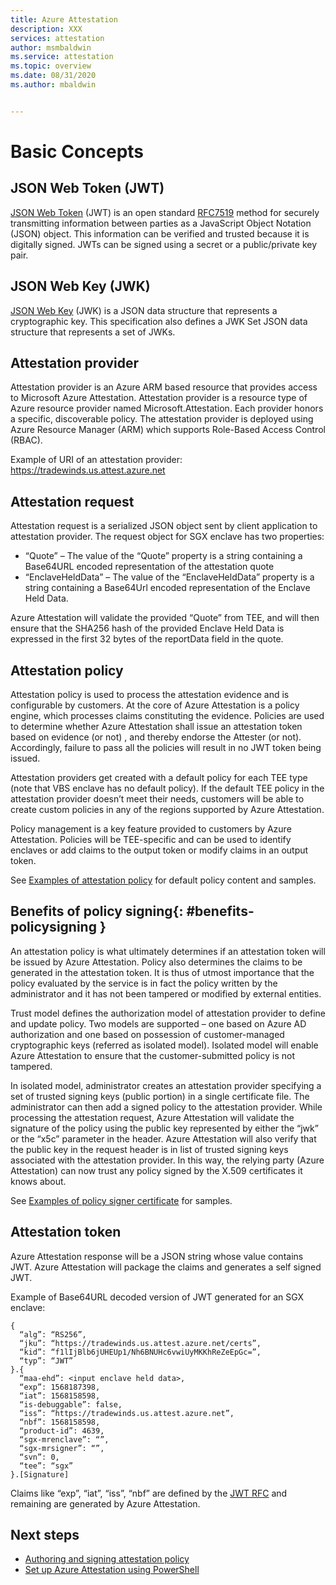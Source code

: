 ```yaml
---
title: Azure Attestation 
description: XXX
services: attestation
author: msmbaldwin
ms.service: attestation
ms.topic: overview
ms.date: 08/31/2020
ms.author: mbaldwin


---
```

# Basic Concepts

## JSON Web Token (JWT)

[JSON Web Token](https://jwt.io/) (JWT) is an open standard [RFC7519](https://tools.ietf.org/html/rfc7519) method for securely transmitting information between parties as a JavaScript Object Notation (JSON) object. This information can be verified and trusted because it is digitally signed. JWTs can be signed using a secret or a public/private key pair.

## JSON Web Key (JWK)

[JSON Web Key](https://tools.ietf.org/html/rfc7517) (JWK) is a JSON data structure that represents a cryptographic key. This specification also defines a JWK Set JSON data structure that represents a set of JWKs.

## Attestation provider

Attestation provider is an Azure ARM based resource that provides access to Microsoft Azure Attestation. Attestation provider is a resource type of Azure resource provider named Microsoft.Attestation. Each provider honors a specific, discoverable policy. The attestation provider is deployed using Azure Resource Manager (ARM) which supports Role-Based Access Control (RBAC).

Example of URI of an attestation provider: https://tradewinds.us.attest.azure.net

## Attestation request

Attestation request is a serialized JSON object sent by client application to attestation provider. 
The request object for SGX enclave has two properties: 
- “Quote” – The value of the “Quote” property is a string containing a Base64URL encoded representation of the attestation quote
- “EnclaveHeldData” – The value of the “EnclaveHeldData” property is a string containing a Base64Url encoded representation of the Enclave Held Data.

Azure Attestation will validate the provided “Quote” from TEE, and will then ensure that the SHA256 hash of the provided Enclave Held Data is expressed in the first 32 bytes of the reportData field in the quote. 

## Attestation policy

Attestation policy is used to process the attestation evidence and is configurable by customers. At the core of Azure Attestation is a policy engine, which processes claims constituting the evidence. Policies are used to determine whether Azure Attestation shall issue an attestation token based on evidence (or not) , and thereby endorse the Attester (or not). Accordingly, failure to pass all the policies will result in no JWT token being issued.

Attestation providers get created with a default policy for each TEE type (note that VBS enclave has no default policy). If the default TEE policy in the attestation provider doesn’t meet their needs, customers will be able to create custom policies in any of the regions supported by Azure Attestation.

Policy management is a key feature provided to customers by Azure Attestation. Policies will be TEE-specific and can be used to identify enclaves or add claims to the output token or modify claims in an output token. 

See [Examples of attestation policy](policy-samples.md) for default policy content and samples.

## Benefits of policy signing{: #benefits-policysigning }

An attestation policy is what ultimately determines if an attestation token will be issued by Azure Attestation. Policy also determines the claims to be generated in the attestation token. It is thus of utmost importance that the policy evaluated by the service is in fact the policy written by the administrator and it has not been tampered or modified by external entities. 

Trust model defines the authorization model of attestation provider to define and update policy.  Two models are supported – one based on Azure AD authorization and one based on possession of customer-managed cryptographic keys (referred as isolated model).  Isolated model will enable Azure Attestation to ensure that the customer-submitted policy is not tampered.

In isolated model, administrator creates an attestation provider specifying a set of trusted signing keys (public portion) in a single certificate file. The administrator can then add a signed policy to the attestation provider. While processing the attestation request, Azure Attestation will validate the signature of the policy using the public key represented by either the “jwk” or the “x5c” parameter in the header.  Azure Attestation will also verify that the public key in the request header is in list of trusted signing keys associated with the attestation provider. In this way, the relying party (Azure Attestation) can now trust any policy signed by the X.509 certificates it knows about. 

See [Examples of policy signer certificate](policysigner-samples.md) for samples.

## Attestation token

Azure Attestation response will be a JSON string whose value contains JWT. Azure Attestation will package the claims and generates a self signed JWT.

Example of Base64URL decoded version of JWT generated for an SGX enclave:

```
{
  “alg”: “RS256”,
  “jku”: “https://tradewinds.us.attest.azure.net/certs”,
  “kid”: “f1lIjBlb6jUHEUp1/Nh6BNUHc6vwiUyMKKhReZeEpGc=”,
  “typ”: “JWT”
}.{
  “maa-ehd”: <input enclave held data>,
  “exp”: 1568187398,
  “iat”: 1568158598,
  “is-debuggable”: false,
  “iss”: “https://tradewinds.us.attest.azure.net”,
  “nbf”: 1568158598,
  “product-id”: 4639,
  “sgx-mrenclave”: “”,
  “sgx-mrsigner”: “”,
  “svn”: 0,
  “tee”: “sgx”
}.[Signature]
```
Claims like “exp”, “iat”, “iss”, “nbf” are defined by the [JWT RFC](https://tools.ietf.org/html/rfc7517) and remaining are generated by Azure Attestation. 

## Next steps

- [Authoring and signing attestation policy](authoringandsigningpolicy.md)
- [Set up Azure Attestation using PowerShell](quickstart-powershell.md)
